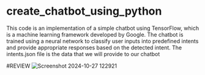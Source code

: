 # create_chatbot_using_python
This code is an implementation of a simple chatbot using TensorFlow, which is a machine learning framework developed by Google. The chatbot is trained using a neural network to classify user inputs into predefined intents and provide appropriate responses based on the detected intent.
The intents.json file is the data that we will provide to our chatbot 


#REVIEW
![Screenshot 2024-10-27 122921](https://github.com/user-attachments/assets/dc063341-da9b-4d00-861e-48a3e3479a38)
